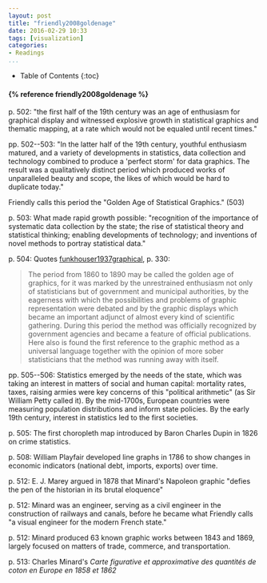 ```yaml
---
layout: post
title: "friendly2008goldenage"
date: 2016-02-29 10:33
tags: [visualization]
categories: 
- Readings
...
```


* Table of Contents
{:toc}

<h4>{% reference friendly2008goldenage %}</h4>

p. 502: "the first half of the 19th century was an age of enthusiasm for graphical display and witnessed explosive growth in statistical graphics and thematic mapping, at a rate which would not be equaled until recent times."

pp. 502--503: "In the latter half of the 19th century, youthful enthusiasm matured, and a variety of developments in statistics, data collection and technology combined to produce a 'perfect storm' for data graphics. The result was a qualitatively distinct period which produced works of unparalleled beauty and scope, the likes of which would be hard to duplicate today." 

Friendly calls this period the "Golden Age of Statistical Graphics." (503)

p. 503: What made rapid growth possible: "recognition of the importance of systematic data collection by the state; the rise of statistical theory and statistical thinking; enabling developments of technology; and inventions of novel methods to portray statistical data."

p. 504: Quotes [funkhouser1937graphical](), p. 330:

> The period from 1860 to 1890 may be called the golden age of graphics, for it
> was marked by the unrestrained enthusiasm not only of statisticians but of
> government and municipal authorities, by the eagerness with which the
> possibilities and problems of graphic representation were debated and by the
> graphic displays which became an important adjunct of almost every kind of
> scientific gathering. During this period the method was officially recognized
> by government agencies and became a feature of official publications. Here
> also is found the first reference to the graphic method as a universal
> language together with the opinion of more sober statisticians that the
> method was running away with itself.

pp. 505--506: Statistics emerged by the needs of the state, which was taking an interest in matters of social and human capital: mortality rates, taxes, raising armies were key concerns of this "political arithmetic" (as Sir William Petty called it). By the mid-1700s, European countries were measuring population distributions and inform state policies. By the early 19th century, interest in statistics led to the first societies.

p. 505: The first choropleth map introduced by Baron Charles Dupin in 1826 on crime statistics.

p. 508: William Playfair developed line graphs in 1786 to show changes in economic indicators (national debt, imports, exports) over time. 

p. 512: E. J. Marey argued in 1878 that Minard's Napoleon graphic "defies the pen of the historian in its brutal eloquence"

p. 512: Minard was an engineer, serving as a civil engineer in the construction of railways and canals, before he became what Friendly calls "a visual engineer for the modern French state."

p. 512: Minard produced 63 known graphic works between 1843 and 1869, largely focused on matters of trade, commerce, and transportation.
 
p. 513: Charles Minard's *Carte figurative et approximative des quantités de coton en Europe en 1858 et 1862*
